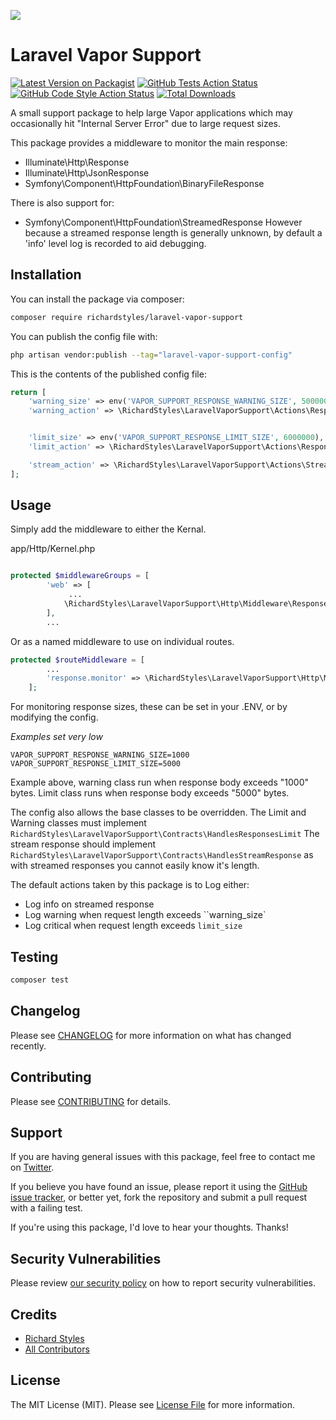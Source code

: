 
[<img src="https://github-ads.s3.eu-central-1.amazonaws.com/support-ukraine.svg?t=1" />](https://supportukrainenow.org)

# Laravel Vapor Support

[![Latest Version on Packagist](https://img.shields.io/packagist/v/richardstyles/laravel-vapor-support.svg?style=flat-square)](https://packagist.org/packages/richardstyles/laravel-vapor-support)
[![GitHub Tests Action Status](https://img.shields.io/github/workflow/status/richardstyles/laravel-vapor-support/run-tests?label=tests)](https://github.com/richardstyles/laravel-vapor-support/actions?query=workflow%3Arun-tests+branch%3Amain)
[![GitHub Code Style Action Status](https://img.shields.io/github/workflow/status/richardstyles/laravel-vapor-support/Check%20&%20fix%20styling?label=code%20style)](https://github.com/richardstyles/laravel-vapor-support/actions?query=workflow%3A"Check+%26+fix+styling"+branch%3Amain)
[![Total Downloads](https://img.shields.io/packagist/dt/richardstyles/laravel-vapor-support.svg?style=flat-square)](https://packagist.org/packages/richardstyles/laravel-vapor-support)

A small support package to help large Vapor applications which may occasionally hit "Internal Server Error" due to large request sizes. 

This package provides a middleware to monitor the main response:
* Illuminate\Http\Response
* Illuminate\Http\JsonResponse
* Symfony\Component\HttpFoundation\BinaryFileResponse

There is also support for: 
* Symfony\Component\HttpFoundation\StreamedResponse
However because a streamed response length is generally unknown, by default a 'info' level log is recorded to aid debugging. 

## Installation

You can install the package via composer:

```bash
composer require richardstyles/laravel-vapor-support
```

You can publish the config file with:

```bash
php artisan vendor:publish --tag="laravel-vapor-support-config"
```

This is the contents of the published config file:

```php
return [
    'warning_size' => env('VAPOR_SUPPORT_RESPONSE_WARNING_SIZE', 5000000),
    'warning_action' => \RichardStyles\LaravelVaporSupport\Actions\ResponseSizeWarning::class,


    'limit_size' => env('VAPOR_SUPPORT_RESPONSE_LIMIT_SIZE', 6000000),
    'limit_action' => \RichardStyles\LaravelVaporSupport\Actions\ResponseSizeLimit::class,

    'stream_action' => \RichardStyles\LaravelVaporSupport\Actions\StreamResponseMonitor::class,
];
```

## Usage

Simply add the middleware to either the Kernal.

app/Http/Kernel.php
```php

protected $middlewareGroups = [
        'web' => [
             ...
            \RichardStyles\LaravelVaporSupport\Http\Middleware\ResponseLimitMonitor::class,
        ],
        ...
```
Or as a named middleware to use on individual routes.
```php
protected $routeMiddleware = [
        ...
        'response.monitor' => \RichardStyles\LaravelVaporSupport\Http\Middleware\ResponseLimitMonitor::class,
    ];
```

For monitoring response sizes, these can be set in your .ENV, or by modifying the config.

*Examples set very low*
```env
VAPOR_SUPPORT_RESPONSE_WARNING_SIZE=1000
VAPOR_SUPPORT_RESPONSE_LIMIT_SIZE=5000
```
Example above, warning class run when response body exceeds "1000" bytes. Limit class runs when response body exceeds "5000" bytes.

The config also allows the base classes to be overridden. The Limit and Warning classes must implement `RichardStyles\LaravelVaporSupport\Contracts\HandlesResponsesLimit`
The stream response should implement `RichardStyles\LaravelVaporSupport\Contracts\HandlesStreamResponse` as with streamed responses you cannot easily know it's length.

The default actions taken by this package is to Log either:
- Log info on streamed response
- Log warning when request length exceeds ``warning_size`
- Log critical when request length exceeds `limit_size`

## Testing

```bash
composer test
```

## Changelog

Please see [CHANGELOG](CHANGELOG.md) for more information on what has changed recently.

## Contributing

Please see [CONTRIBUTING](CONTRIBUTING.md) for details.

## Support

If you are having general issues with this package, feel free to contact me on [Twitter](https://twitter.com/StylesGoTweet).

If you believe you have found an issue, please report it using the [GitHub issue tracker](https://github.com/RichardStyles/EloquentEncryption/issues), or better yet, fork the repository and submit a pull request with a failing test.

If you're using this package, I'd love to hear your thoughts. Thanks!

## Security Vulnerabilities

Please review [our security policy](../../security/policy) on how to report security vulnerabilities.

## Credits

- [Richard Styles](https://github.com/RichardStyles)
- [All Contributors](../../contributors)

## License

The MIT License (MIT). Please see [License File](LICENSE.md) for more information.
